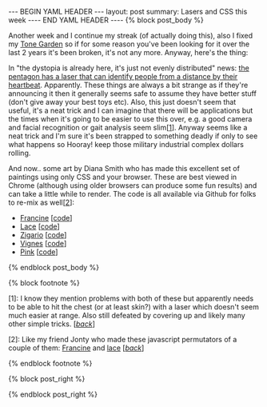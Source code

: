 --- BEGIN YAML HEADER ---
layout: post
summary: Lasers and CSS this week
---- END YAML HEADER ----
{% block post_body %}

Another week and I continue my streak (of actually doing this), also I fixed my [Tone Garden](/posts/2014-09-18-Tone-garden.html) so if for some reason you've been looking for it over the last 2 years it's been broken, it's not any more. Anyway, here's the thing:

In "the dystopia is already here, it's just not evenly distributed" news: [the pentagon has a laser that can identify people from a distance by their heartbeat](https://www.technologyreview.com/s/613891/the-pentagon-has-a-laser-that-can-identify-people-from-a-distanceby-their-heartbeat/). Apparently. These things are always a bit strange as if they're announcing it then it generally seems safe to assume they have better stuff (don't give away your best toys etc). Also, this just doesn't seem that useful, it's a neat trick and I can imagine that there will be applications but the times when it's going to be easier to use this over, e.g. a good camera and facial recognition or gait analysis seem slim[[1](#footnote1)<a id="jumpback1"></a>]. Anyway seems like a neat trick and I'm sure it's been strapped to something deadly if only to see what happens so Hooray! keep those military industrial complex dollars rolling.

And now.. some art by Diana Smith who has made this excellent set of paintings using only CSS and your browser. These are best viewed in Chrome (although using older browsers can produce some fun results) and can take a little while to render. The code is all available via Github for folks to re-mix as well[[2](#footnote2)<a id="jumpback2"></a>]:

* [Francine](https://diana-adrianne.com/purecss-francine/) [[code](https://github.com/cyanharlow/purecss-francine)] 
* [Lace](https://diana-adrianne.com/purecss-lace/) [[code](https://github.com/cyanharlow/purecss-lace)]
* [Zigario](https://diana-adrianne.com/purecss-zigario/) [[code](https://github.com/cyanharlow/purecss-zigario)]
* [Vignes](https://diana-adrianne.com/purecss-vignes/) [[code](https://github.com/cyanharlow/purecss-vignes)]
* [Pink](https://diana-adrianne.com/purecss-pink/) [[code](https://github.com/cyanharlow/purecss-pink)]

{% endblock post_body %}

{% block footnote %}

[1<a id="footnote1"></a>]: I know they mention problems with both of these but apparently needs to be able to hit the chest (or at least skin?) with a laser which doesn't seem much easier at range. Also still defeated by covering up and likely many other simple tricks. [[*back*](#jumpback1)]

[2<a id="footnote2"></a>]: Like my friend Jonty who made these javascript permutators of a couple of them: [Francine](http://jonty.co.uk/bits/permuting_francine.html) and [lace](http://jonty.co.uk/bits/permuting_lace.html) [[*back*](#jumpback2)]

{% endblock footnote %}

{% block post_right %}

{% endblock post_right %}
